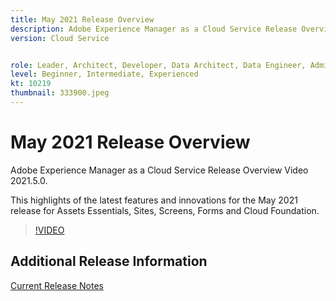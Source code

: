 ```yaml
---
title: May 2021 Release Overview
description: Adobe Experience Manager as a Cloud Service Release Overview Video 2021.5.0.
version: Cloud Service


role: Leader, Architect, Developer, Data Architect, Data Engineer, Admin, User
level: Beginner, Intermediate, Experienced
kt: 10219
thumbnail: 333900.jpeg
---
```


# May 2021 Release Overview

Adobe Experience Manager as a Cloud Service Release Overview Video 2021.5.0.

This highlights of the latest features and innovations for the May 2021 release for Assets Essentials, Sites, Screens, Forms and Cloud Foundation.

>[!VIDEO](https://video.tv.adobe.com/v/333900/?quality=12&learn=on)

## Additional Release Information

[Current Release Notes](https://experienceleague.adobe.com/docs/experience-manager-cloud-service/content/release-notes/home.html)
